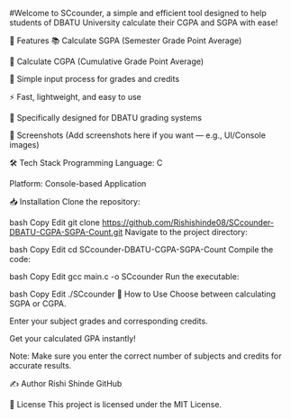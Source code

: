 #Welcome to SCcounder, a simple and efficient tool designed to help students of DBATU University calculate their CGPA and SGPA with ease!

🚀 Features
📚 Calculate SGPA (Semester Grade Point Average)

🎯 Calculate CGPA (Cumulative Grade Point Average)

🧮 Simple input process for grades and credits

⚡ Fast, lightweight, and easy to use

🏫 Specifically designed for DBATU grading systems

📸 Screenshots
(Add screenshots here if you want — e.g., UI/Console images)

🛠️ Tech Stack
Programming Language: C

Platform: Console-based Application

📥 Installation
Clone the repository:

bash
Copy
Edit
git clone https://github.com/Rishishinde08/SCcounder-DBATU-CGPA-SGPA-Count.git
Navigate to the project directory:

bash
Copy
Edit
cd SCcounder-DBATU-CGPA-SGPA-Count
Compile the code:

bash
Copy
Edit
gcc main.c -o SCcounder
Run the executable:

bash
Copy
Edit
./SCcounder
🧠 How to Use
Choose between calculating SGPA or CGPA.

Enter your subject grades and corresponding credits.

Get your calculated GPA instantly!

Note: Make sure you enter the correct number of subjects and credits for accurate results.

✍️ Author
Rishi Shinde
GitHub

📄 License
This project is licensed under the MIT License.
